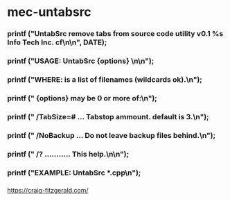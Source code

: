 # mec-untabsrc

###   printf ("UntabSrc  remove tabs from source code utility                            v0.1  %s       Info Tech Inc. cf\n\n", __DATE__);
###   printf ("USAGE: UntabSrc {options} <files>\n\n");
###   printf ("WHERE: <files> is a list of filenames (wildcards ok).\n");
###   printf ("       {options} may be 0 or more of:\n");
###   printf ("        /TabSize=# ... Tabstop ammount.  default is 3.\n");
###   printf ("        /NoBackup  ... Do not leave backup files behind.\n");
###   printf ("        /? ........... This help.\n\n");
###   printf ("EXAMPLE:  UntabSrc *.cpp\n");
###  
  https://craig-fitzgerald.com/
